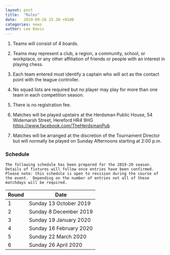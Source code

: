 ```yaml
---
layout: post
title:  "Rules"
date:   2019-09-26 15.30 +0100
categories: news
author: Lee Davis
---
```



1. Teams will consist of 4 boards.


2. Teams may represent a club, a region, a community, school, or workplace, or any other affiliation of friends or people with an interest in playing chess.

 
3. Each team entered must identify a captain who will act as the contact point with the league controller.

 
4. No squad lists are required but no player may play for more than one team in each competition season. 

 
5. There is no registration fee. 

 
6. Matches will be played upstairs at the Herdsman Public House, 54 Widemarsh Street, Hereford HR4 9HG https://www.facebook.com/TheHerdsmanPub

 
7. Matches will be arranged at the discretion of the Tournament Director but will normally be played on Sunday Afternoons starting at 2:00 p.m.

 
### Schedule
    The following schedule has been prepared for the 2019-20 season.  Details of fixtures will follow once entries have been confirmed.  Please note: this schedule is open to revision during the course of the event.  Depending on the number of entries not all of these matchdays will be required.

 
| Round      | Date  |
|----------|-------------------------------| 
|1 | Sunday 13 October 2019 |
|2 | Sunday 8 December 2019 |
|3 | Sunday 19 January 2020 |
|4 | Sunday 16 February 2020 |
|5 | Sunday 22 March 2020 |
|6 | Sunday 26 April 2020 |
